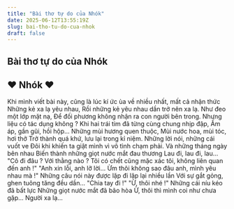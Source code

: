 ```yaml
---
title: "Bài thơ tự do của Nhók"
date: 2025-06-12T13:55:19Z
slug: bai-tho-tu-do-cua-nhok
draft: false
---
```


## Bài thơ tự do của Nhók

## ♥ Nhók ♥

Khi mình viết bài này, cũng là lúc kí ức ùa về nhiều nhất, mất cả nhận thức 
Những kẻ xa lạ yêu nhau, 
 Rồi những kẻ yêu nhau dần trở nên xa lạ.
 Như đeo một lớp mặt nạ,
 Để đối phương không nhận ra con người bên trong.
 Nhưng liệu có tác dụng không ?
 Khi hai trái tim đã từng cùng chung nhịp đập,
 Ấm áp, gần gũi, hồi hộp...
 Những mùi hương quen thuộc,
 Mùi nước hoa, mùi tóc, hơi thở
 Trở thành quá khứ, lưu lại trong kỉ niệm.
 Những lời nói, những cái vuốt ve
 Đôi khi khiến ta giật mình vì vô tình chạm phải.
 Và những tháng ngày bên nhau
 Biến thành những giọt nước mắt đau thương
 Lau đi, lau đi, lau...
 "Cô đi đâu ? Với thằng nào ?
 Tôi có chết cũng mặc xác tôi, không liên quan đến anh !"
 "Anh xin lỗi, anh lỡ lời...
 Ừm thôi không sao đâu anh, mình yêu nhau mà !"
 Những câu nói này được lặp đi lặp lại nhiều lần
 Với sự gắt gỏng, ghen tuông tăng đều dần...
 "Chia tay đi !"
 "Ừ, thôi nhé !"
 Những cái níu kéo đã bất lực
 Những giọt nước mắt đã bão hòa
 Ừ, thôi thì mình coi như chưa gặp...
 Người xa lạ...